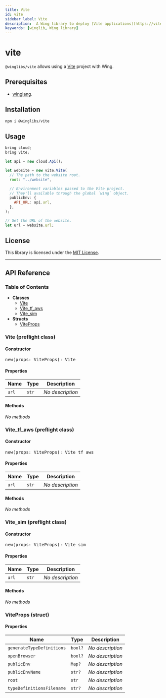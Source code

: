 ```yaml
---
title: Vite
id: vite
sidebar_label: Vite
description:  A Wing library to deploy [Vite applications](https://vitejs.dev/) to the cloud.
keywords: [winglib, Wing library]
---
```

# vite

`@winglibs/vite` allows using a [Vite](https://vitejs.dev/) project with Wing.

## Prerequisites

- [winglang](https://winglang.io).

## Installation

```sh
npm i @winglibs/vite
```

## Usage

```js
bring cloud;
bring vite;

let api = new cloud.Api();

let website = new vite.Vite(
  // The path to the website root.
  root: "../website",

  // Environment variables passed to the Vite project.
  // They'll available through the global `wing` object.
  publicEnv: {
    API_URL: api.url,
  },
);

// Get the URL of the website.
let url = website.url;
```

## License

This library is licensed under the [MIT License](./LICENSE).

---
<h2>API Reference</h2>

<h3>Table of Contents</h3>

- **Classes**
  - <a href="#@winglibs/vite.Vite">Vite</a>
  - <a href="#@winglibs/vite.Vite_tf_aws">Vite_tf_aws</a>
  - <a href="#@winglibs/vite.Vite_sim">Vite_sim</a>
- **Structs**
  - <a href="#@winglibs/vite.ViteProps">ViteProps</a>

<h3 id="@winglibs/vite.Vite">Vite (preflight class)</h3>

<h4>Constructor</h4>

<pre>
new(props: ViteProps): Vite
</pre>

<h4>Properties</h4>

| **Name** | **Type** | **Description** |
| --- | --- | --- |
| <code>url</code> | <code>str</code> | *No description* |

<h4>Methods</h4>

*No methods*

<h3 id="@winglibs/vite.Vite_tf_aws">Vite_tf_aws (preflight class)</h3>

<h4>Constructor</h4>

<pre>
new(props: ViteProps): Vite_tf_aws
</pre>

<h4>Properties</h4>

| **Name** | **Type** | **Description** |
| --- | --- | --- |
| <code>url</code> | <code>str</code> | *No description* |

<h4>Methods</h4>

*No methods*

<h3 id="@winglibs/vite.Vite_sim">Vite_sim (preflight class)</h3>

<h4>Constructor</h4>

<pre>
new(props: ViteProps): Vite_sim
</pre>

<h4>Properties</h4>

| **Name** | **Type** | **Description** |
| --- | --- | --- |
| <code>url</code> | <code>str</code> | *No description* |

<h4>Methods</h4>

*No methods*

<h3 id="@winglibs/vite.ViteProps">ViteProps (struct)</h3>

<h4>Properties</h4>

| **Name** | **Type** | **Description** |
| --- | --- | --- |
| <code>generateTypeDefinitions</code> | <code>bool?</code> | *No description* |
| <code>openBrowser</code> | <code>bool?</code> | *No description* |
| <code>publicEnv</code> | <code>Map<str>?</code> | *No description* |
| <code>publicEnvName</code> | <code>str?</code> | *No description* |
| <code>root</code> | <code>str</code> | *No description* |
| <code>typeDefinitionsFilename</code> | <code>str?</code> | *No description* |


